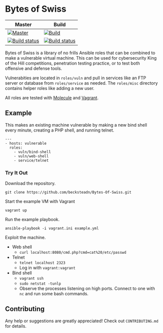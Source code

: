 # Bytes of Swiss

| Master | Build |
|--------|-------|
| [![Master](https://circleci.com/gh/becksteadn/Bytes-Of-Swiss/tree/master.svg?style=svg)](https://circleci.com/gh/becksteadn/Bytes-Of-Swiss/tree/master) | [![Build](https://circleci.com/gh/becksteadn/Bytes-Of-Swiss/tree/build.svg?style=svg)](https://circleci.com/gh/becksteadn/Bytes-Of-Swiss/tree/build)   |
| [![Build status](https://ci.appveyor.com/api/projects/status/q1rarjol6yxy1g4t/branch/master?svg=true)](https://ci.appveyor.com/project/becksteadn/bytes-of-swiss/branch/master) | [![Build status](https://ci.appveyor.com/api/projects/status/q1rarjol6yxy1g4t/branch/build?svg=true)](https://ci.appveyor.com/project/becksteadn/bytes-of-swiss/branch/build) |

Bytes of Swiss is a library of no frills Ansible roles that can be combined to make a vulnerable virtual machine. This can be used for cybersecurity King of the Hill competitions, penetration testing practice, or to test both offensive and defense tools. 

Vulnerabities are located in `roles/vuln` and pull in services like an FTP server or database from `roles/service` as needed. The `roles/misc` directory contains helper roles like adding a new user.  

All roles are tested with [Molecule](https://molecule.readthedocs.io/en/latest/) and [Vagrant](https://www.vagrantup.com/).

## Example 

This makes an existing machine vulnerable by making a new bind shell every minute, creating a PHP shell, and running telnet.

```
---
- hosts: vulnerable
  roles:
    - vuln/bind-shell
    - vuln/web-shell
    - service/telnet
```

### Try It Out

Download the repository.

`git clone https://github.com/becksteadn/Bytes-Of-Swiss.git`

Start the example VM with Vagrant

`vagrant up`

Run the example playbook.

`ansible-playbook -i vagrant.ini example.yml`

Exploit the machine.

* Web shell
  * `curl localhost:8080/cmd.php?cmd=cat%20/etc/passwd`
* Telnet
  * `telnet localhost 2323`
  * Log in with `vagrant:vagrant`
* Bind shell
  * `vagrant ssh`
  * `sudo netstat -tunlp`
  * Observe the processes listening on high ports. Connect to one with `nc` and run some bash commands. 

## Contributing

Any help or suggestions are greatly appreciated! Check out `CONTRIBUTING.md` for details.
